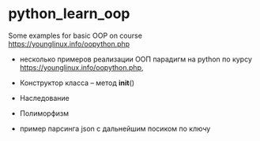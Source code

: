 # python_learn_oop
Some examples for basic OOP on course https://younglinux.info/oopython.php
- несколько примеров реализации ООП парадигм на python по курсу https://younglinux.info/oopython.php,

- Конструктор класса – метод __init__()
- Наследование
- Полиморфизм

- пример парсинга json с дальнейшим посиком по ключу
